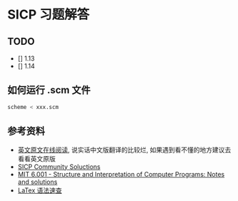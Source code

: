 # SICP 习题解答

## TODO

- [] 1.13
- [] 1.14

## 如何运行 .scm 文件

```bash
scheme < xxx.scm
```

## 参考资料

- [英文原文在线阅读](https://mitpress.mit.edu/sites/default/files/sicp/full-text/book/book.html), 说实话中文版翻译的比较烂, 如果遇到看不懂的地方建议去看看英文原版
- [SICP Community Soluctions](http://community.schemewiki.org/?SICP-Solutions)
- [MIT 6.001 - Structure and Interpretation of Computer Programs: Notes and solutions](https://codology.net/)
- [LaTex 语法速查](http://www.uinio.com/Math/LaTex/)
